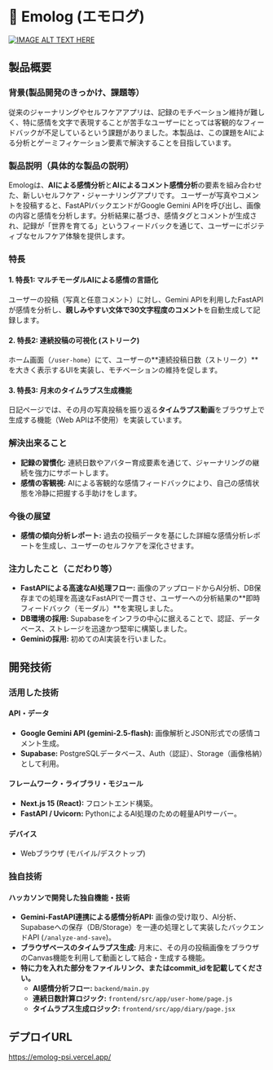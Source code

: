 # 🌳 Emolog (エモログ)

[![IMAGE ALT TEXT HERE](https://jphacks.com/wp-content/uploads/2025/05/JPHACKS2025_ogp.jpg)](https://www.youtube.com/watch?v=lA9EluZugD8)

## 製品概要
### 背景(製品開発のきっかけ、課題等）
従来のジャーナリングやセルフケアアプリは、記録のモチベーション維持が難しく、特に感情を文字で表現することが苦手なユーザーにとっては客観的なフィードバックが不足しているという課題がありました。本製品は、この課題をAIによる分析とゲーミフィケーション要素で解決することを目指しています。

### 製品説明（具体的な製品の説明）
Emologは、**AIによる感情分析**と**AIによるコメント感情分析**の要素を組み合わせた、新しいセルフケア・ジャーナリングアプリです。
ユーザーが写真やコメントを投稿すると、FastAPIバックエンドがGoogle Gemini APIを呼び出し、画像の内容と感情を分析します。分析結果に基づき、感情タグとコメントが生成され、記録が「世界を育てる」というフィードバックを通じて、ユーザーにポジティブなセルフケア体験を提供します。

### 特長
#### 1. 特長1: マルチモーダルAIによる感情の言語化
ユーザーの投稿（写真と任意コメント）に対し、Gemini APIを利用したFastAPIが感情を分析し、**親しみやすい文体で30文字程度のコメント**を自動生成して記録します。
#### 2. 特長2: 連続投稿の可視化 (ストリーク)
ホーム画面（`/user-home`）にて、ユーザーの**連続投稿日数（ストリーク）**を大きく表示するUIを実装し、モチベーションの維持を促します。
#### 3. 特長3: 月末のタイムラプス生成機能
日記ページでは、その月の写真投稿を振り返る**タイムラプス動画**をブラウザ上で生成する機能（Web APIは不使用）を実装しています。

### 解決出来ること
* **記録の習慣化:** 連続日数やアバター育成要素を通じて、ジャーナリングの継続を強力にサポートします。
* **感情の客観視:** AIによる客観的な感情フィードバックにより、自己の感情状態を冷静に把握する手助けをします。

### 今後の展望
* **感情の傾向分析レポート:** 過去の投稿データを基にした詳細な感情分析レポートを生成し、ユーザーのセルフケアを深化させます。

### 注力したこと（こだわり等）
* **FastAPIによる高速なAI処理フロー:** 画像のアップロードからAI分析、DB保存までの処理を高速なFastAPIで一貫させ、ユーザーへの分析結果の**即時フィードバック（モーダル）**を実現しました。
* **DB環境の採用:** Supabaseをインフラの中心に据えることで、認証、データベース、ストレージを迅速かつ堅牢に構築しました。
* **Geminiの採用:** 初めてのAI実装を行いました。

## 開発技術
### 活用した技術
#### API・データ
* **Google Gemini API (gemini-2.5-flash):** 画像解析とJSON形式での感情コメント生成。
* **Supabase:** PostgreSQLデータベース、Auth（認証）、Storage（画像格納）として利用。

#### フレームワーク・ライブラリ・モジュール
* **Next.js 15 (React):** フロントエンド構築。
* **FastAPI / Uvicorn:** PythonによるAI処理のための軽量APIサーバー。

#### デバイス
* Webブラウザ (モバイル/デスクトップ)

### 独自技術
#### ハッカソンで開発した独自機能・技術
* **Gemini-FastAPI連携による感情分析API:** 画像の受け取り、AI分析、Supabaseへの保存（DB/Storage）を一連の処理として実装したバックエンドAPI (`/analyze-and-save`)。
* **ブラウザベースのタイムラプス生成:** 月末に、その月の投稿画像をブラウザのCanvas機能を利用して動画として結合・生成する機能。
* **特に力を入れた部分をファイルリンク、またはcommit_idを記載してください。**
    * **AI感情分析フロー:** `backend/main.py`
    * **連続日数計算ロジック:** `frontend/src/app/user-home/page.js`
    * **タイムラプス生成ロジック:** `frontend/src/app/diary/page.jsx`

## デプロイURL
https://emolog-psi.vercel.app/
